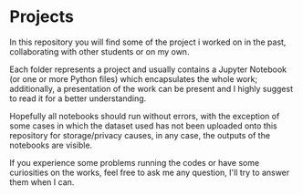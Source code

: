 # Projects
In this repository you will find some of the project i worked on in the past, collaborating with other students or on my own.

Each folder represents a project and usually contains a Jupyter Notebook (or one or more Python files) which encapsulates the whole work; additionally, a presentation of the work can be present and I highly suggest to read it for a better understanding.

Hopefully all notebooks should run without errors, with the exception of some cases in which the dataset used has not been uploaded onto this repository for storage/privacy causes, in any case, the outputs of the notebooks are visible.

If you experience some problems running the codes or have some curiosities on the works, feel free to ask me any question, I'll try to answer them when I can.

